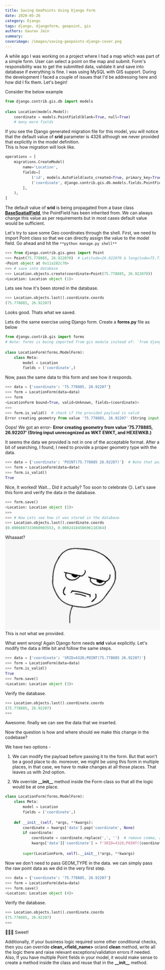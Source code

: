 ```yaml
---
title: Saving GeoPoints Using Django Form
date: 2020-05-26
category: Django
tags: django, djangoform, geopoint, gis
authors: Gaurav Jain
summary: 
coverimage: /images/saving-geopoints-django-cover.png
---
```


A while ago I was working on a project where I had a map which was part of a simple form. User can select a point on the map and submit. Form's responsibility was to get the submitted data, validate it and save into database if everything is fine. I was using MySQL with GIS support. During the development I faced a couple of issues that I'd be addressing here and how did I fix them. Let's begin!

Consider the below example

```python
from django.contrib.gis.db import models

class Location(models.Model):
    coordinate = models.PointField(blank=True, null=True)
    # many more fields
```

If you see the Django generated migration file for this model, you will notice that the default value of **srid** parameter is 4326 although we never provided that explicitly in the model definition.  
This is how migration will look like.

```python
operations = [
    migrations.CreateModel(
        name='Location',
        fields=[
            ('id', models.AutoField(auto_created=True, primary_key=True, serialize=False, verbose_name='ID')),
            ('coordinate', django.contrib.gis.db.models.fields.PointField(blank=True, null=True, srid=4326)),
        ],
    ),
]
```

The default value of **srid** is being propagated from a base class **[BaseSpatialField](https://github.com/django/django/blob/33c365781abbcc1b21a31b31d95d344a174df0d5/django/contrib/gis/db/models/fields.py#L56)**, the PointField has been inherited from. We can always change this value as per requirements but in most cases default value would be sufficient.

Let's try to save some Geo coordinates through the shell. First, we need to import Point class so that we can directly assign the value to the model field. Go ahead and hit the `**python manage.py shell**`

```python
>>> from django.contrib.gis.geos import Point
>>> Point(75.778885, 26.922070)  # Latitude=26.922070 & longitude=75.778885
<Point object at 0x11a282c70>
>>> # save into database
>>> Location.objects.create(coordinate=Point(75.778885, 26.922070))
<Location: Location object (1)>
```

Lets see how it's been stored in the database.

```python
>>> Location.objects.last().coordinate.coords
(75.778885, 26.92207)
```

Looks good. Thats what we saved.

Lets do the same exercise using Django form. Create a **forms.py** file as below

```python
from django.contrib.gis import forms  
# Note: forms is being imported from gis module instead of: `from django import forms`

class LocationForm(forms.ModelForm):
    class Meta:
        model = Location
        fields = ('coordinate',)
```

Now, pass the same data to this form and see how it responds.

```python
>>> data = {'coordinate': '75.778885, 26.92207'}
>>> form = LocationForm(data=data)
>>> form
<LocationForm bound=True, valid=Unknown, fields=(coordinate)>
>>>
>>> form.is_valid()  # check if the provided payload is valid 
Error creating geometry from value '75.778885, 26.92207' (String input unrecognized as WKT EWKT, and HEXEWKB.)
```

Oops! We got an error- **Error creating geometry from value '75.778885, 26.92207' (String input unrecognized as WKT EWKT, and HEXEWKB.)**

It seems the data we provided is not in one of the acceptable format. After a bit of searching, I found, I need to provide a proper geometry type with the data.

```python
>>> data = {'coordinate': 'POINT(75.778885 26.92207)'}  # Note that points are separated by a space
>>> form = LocationForm(data=data)
>>> form.is_valid()
True
```

Nice, It worked! Wait... Did it actually? Too soon to celebrate 😏. Let's save this form and verify the data in the database.

```python
>>> form.save()
<Location: Location object (2)>
>>>
>>> # Now Lets see how it was stored in the database
>>> Location.objects.last().coordinate.coords
(0.0006807333060903553, 0.0002418450696118364)
```

Whaaaat?  
![](../images/saving-geopoints-django-1.png)  
This is not what we provided.

What went wrong! Again Django form needs **srid** value explicitly. Let's modify the data a little bit and follow the same steps.

```python
>>> data = {'coordinate': 'SRID=4326;POINT(75.778885 26.92207)'}
>>> form = LocationForm(data=data)
>>> form.is_valid()
True
>>> form.save()
<Location: Location object (3)>
```

Verify the database.

```python
>>> Location.objects.last().coordinate.coords
(75.778885, 26.92207)
>>>
```

Awesome. finally we can see the data that we inserted.

Now the question is how and where should we make this change in the codebase?

We have two options - 
1) We can modify the payload before passing it to the form. But that won't be a good place to do. moreover, we might be using this form in multiple places, in that case, we have to make changes at all those places. That leaves us with 2nd option.

2) We override **\_\_init\_\_** method inside the Form class so that all the logic would be at one place.

```python
class LocationForm(forms.ModelForm):
    class Meta:
        model = Location
        fields = ('coordinate',)

    def __init__(self, *args, **kwargs):
        coordinate = kwargs['data'].pop('coordinate', None)
        if coordinate:
            coordinate = coordinate.replace(',', '')  # remove comma, as we need single space between two numbers.
            kwargs['data']['coordinate'] = f'SRID=4326;POINT({coordinate})'

        super(LocationForm, self).__init__(*args, **kwargs)
```

Now we don't need to pass GEOM\_TYPE in the data. we can simply pass the raw point data as we did in the very first step.

```python
>>> data = {'coordinate': '75.778885, 26.92207'}
>>> form = LocationForm(data=data)
>>> form.save()
<Location: Location object (4)>
```

Verify the database.

```python
>>> Location.objects.last().coordinate.coords
(75.778885, 26.92207)
>>>
```

👏👏👏 Sweet!

Additionally, if your business logic required some other conditional checks, then you can override **clean\_<field\_name>** or/and **clean** method, write all the logic there and raise relevant exceptions/validation errors if needed. Also, If you have multiple Point fields in your model, it would make sense to create a method inside the class and reuse that in the **\_\_init\_\_** method.
